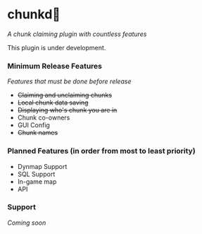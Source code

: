 # chunkd🌲
*A chunk claiming plugin with countless features*

This plugin is under development.

### Minimum Release Features
*Features that must be done before release*
* ~~Claiming and unclaiming chunks~~
* ~~Local chunk data saving~~
* ~~Displaying who's chunk you are in~~
* Chunk co-owners
* GUI Config
* ~~Chunk names~~

### Planned Features (in order from most to least priority)
* Dynmap Support
* SQL Support
* In-game map
* API

### Support
*Coming soon*
